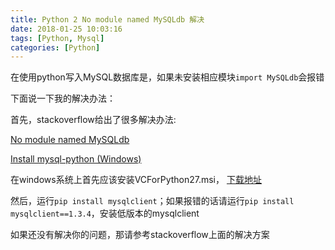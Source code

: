 ```yaml
---
title: Python 2 No module named MySQLdb 解决
date: 2018-01-25 10:03:16
tags: [Python, Mysql]
categories: [Python]
---
```



在使用python写入MySQL数据库是，如果未安装相应模块`import MySQLdb`会报错

下面说一下我的解决办法：

首先，stackoverflow给出了很多解决办法:

[No module named MySQLdb](https://stackoverflow.com/questions/454854/no-module-named-mysqldb)

[Install mysql-python (Windows)](https://stackoverflow.com/questions/21440230/install-mysql-python-windows)

在windows系统上首先应该安装VCForPython27.msi， [下载地址](http://aka.ms/vcpython27)

然后，运行`pip install mysqlclient`；如果报错的话请运行`pip install mysqlclient==1.3.4`，安装低版本的mysqlclient

如果还没有解决你的问题，那请参考stackoverflow上面的解决方案
